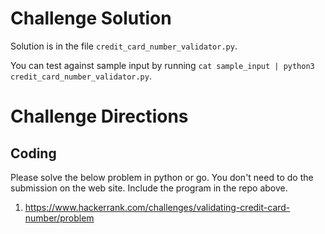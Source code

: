 # Challenge Solution

Solution is in the file `credit_card_number_validator.py`.

You can test against sample input by running `cat sample_input | python3 credit_card_number_validator.py`.

# Challenge Directions

## Coding

Please solve the below problem in python or go. You don't need to do the submission on the web site. Include the program in the repo above.

1. https://www.hackerrank.com/challenges/validating-credit-card-number/problem
